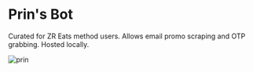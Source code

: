 
# Prin's Bot 

Curated for ZR Eats method users. Allows email promo scraping and OTP grabbing. Hosted locally. 

![prin](https://archives.bulbagarden.net/media/upload/thumb/e/e5/Rush394Body.png/160px-Rush394Body.png)
